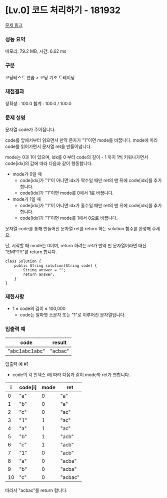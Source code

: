 # [Lv.0] 코드 처리하기 - 181932

[문제 링크](https://school.programmers.co.kr/learn/courses/30/lessons/181932)

### 성능 요약

메모리: 79.2 MB, 시간: 6.62 ms

### 구분

코딩테스트 연습 > 코딩 기초 트레이닝

### 채점결과

정확성 : 100.0
합계 : 100.0 / 100.0

### 문제 설명

문자열 code가 주어집니다.

code를 앞에서부터 읽으면서 만약 문자가 "1"이면 mode를 바꿉니다. mode에 따라 code를 읽어가면서 문자열 ret을 만들어냅니다.

mode는 0과 1이 있으며, idx를 0 부터 code의 길이 - 1 까지 1씩 키워나가면서 code[idx]의 값에 따라 다음과 같이 행동합니다.

- mode가 0일 때
    - code[idx]가 "1"이 아니면 idx가 짝수일 때만 ret의 맨 뒤에 code[idx]를 추가합니다.
    - code[idx]가 "1"이면 mode를 0에서 1로 바꿉니다.
- mode가 1일 때
    - code[idx]가 "1"이 아니면 idx가 홀수일 때만 ret의 맨 뒤에 code[idx]를 추가합니다.
    - code[idx]가 "1"이면 mode를 1에서 0으로 바꿉니다.

문자열 code를 통해 만들어진 문자열 ret를 return 하는 solution 함수를 완성해 주세요.

단, 시작할 때 mode는 0이며, return 하려는 ret가 만약 빈 문자열이라면 대신 "EMPTY"를 return 합니다.

```
class Solution {
    public String solution(String code) {
        String answer = "";
        return answer;
    }
}
```

### 제한사항

- 1 ≤ code의 길이 ≤ 100,000
    - code는 알파벳 소문자 또는 "1"로 이루어진 문자열입니다.

### 입출력 예 

|code|result|
|---|---|
|"abc1abc1abc"|"acbac"|

입출력 예 #1

- code의 각 인덱스 i에 따라 다음과 같이 mode와 ret가 변합니다.

|i|code[i]|mode|ret|
|---|---|---|---|
|0|"a"|0|"a"|
|1|"b"|0|"a"|
|2|"c"|0|"ac"|
|3|"1"|1|"ac"|
|4|"a"|1|"ac"|
|5|"b"|1|"acb"|
|6|"c"|1|"acb"|
|7|"1"|0|"acb"|
|8|"a"|0|"acba"|
|9|"b"|0|"acba"|
|10|"c"|0|"acbac"|

따라서 "acbac"를 return 합니다.